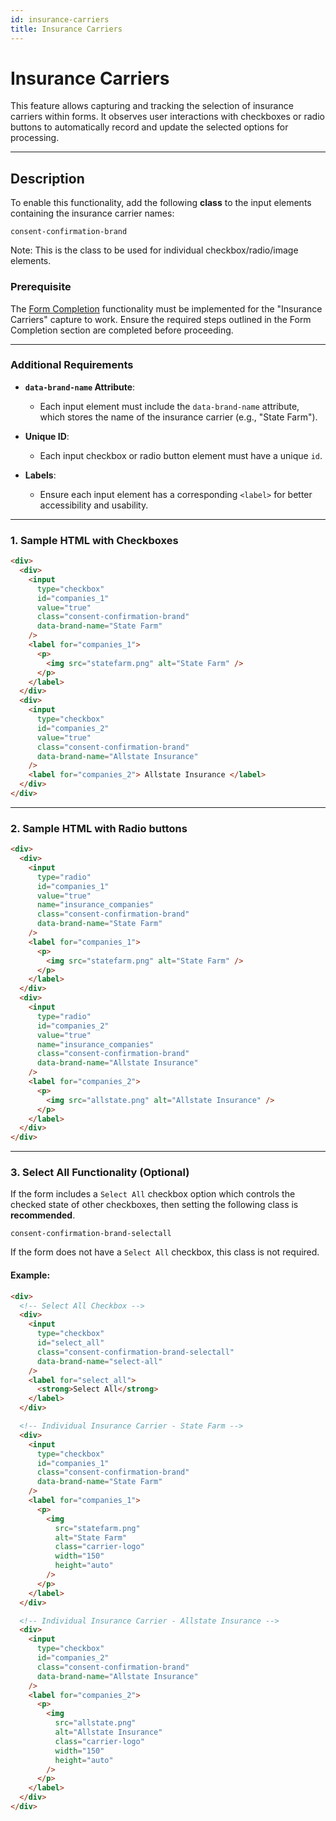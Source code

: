 ```yaml
---
id: insurance-carriers
title: Insurance Carriers
---
```


# Insurance Carriers

This feature allows capturing and tracking the selection of insurance carriers within forms. It observes user interactions with checkboxes or radio buttons to automatically record and update the selected options for processing.

---

## Description

To enable this functionality, add the following **class** to the input elements containing the insurance carrier names:

```plaintext
consent-confirmation-brand
```

Note: This is the class to be used for individual checkbox/radio/image elements.

### Prerequisite

The [Form Completion](form-completion) functionality must be implemented for the "Insurance Carriers" capture to work. Ensure the required steps outlined in the Form Completion section are completed before proceeding.

---

### Additional Requirements

- **`data-brand-name` Attribute**:
  - Each input element must include the `data-brand-name` attribute, which stores the name of the insurance carrier (e.g., "State Farm").
- **Unique ID**:

  - Each input checkbox or radio button element must have a unique `id`.

- **Labels**:
  - Ensure each input element has a corresponding `<label>` for better accessibility and usability.

---

### 1. Sample HTML with Checkboxes

```html
<div>
  <div>
    <input
      type="checkbox"
      id="companies_1"
      value="true"
      class="consent-confirmation-brand"
      data-brand-name="State Farm"
    />
    <label for="companies_1">
      <p>
        <img src="statefarm.png" alt="State Farm" />
      </p>
    </label>
  </div>
  <div>
    <input
      type="checkbox"
      id="companies_2"
      value="true"
      class="consent-confirmation-brand"
      data-brand-name="Allstate Insurance"
    />
    <label for="companies_2"> Allstate Insurance </label>
  </div>
</div>
```

---

### 2. Sample HTML with Radio buttons

```html
<div>
  <div>
    <input
      type="radio"
      id="companies_1"
      value="true"
      name="insurance_companies"
      class="consent-confirmation-brand"
      data-brand-name="State Farm"
    />
    <label for="companies_1">
      <p>
        <img src="statefarm.png" alt="State Farm" />
      </p>
    </label>
  </div>
  <div>
    <input
      type="radio"
      id="companies_2"
      value="true"
      name="insurance_companies"
      class="consent-confirmation-brand"
      data-brand-name="Allstate Insurance"
    />
    <label for="companies_2">
      <p>
        <img src="allstate.png" alt="Allstate Insurance" />
      </p>
    </label>
  </div>
</div>
```

---

### 3. Select All Functionality (Optional)

If the form includes a `Select All` checkbox option which controls the checked state of other checkboxes, then setting the following class is **recommended**.

```plaintext
consent-confirmation-brand-selectall
```

If the form does not have a ``Select All`` checkbox, this class is not required.

#### Example:

```html
<div>
  <!-- Select All Checkbox -->
  <div>
    <input
      type="checkbox"
      id="select_all"
      class="consent-confirmation-brand-selectall"
      data-brand-name="select-all"
    />
    <label for="select_all">
      <strong>Select All</strong>
    </label>
  </div>

  <!-- Individual Insurance Carrier - State Farm -->
  <div>
    <input
      type="checkbox"
      id="companies_1"
      class="consent-confirmation-brand"
      data-brand-name="State Farm"
    />
    <label for="companies_1">
      <p>
        <img
          src="statefarm.png"
          alt="State Farm"
          class="carrier-logo"
          width="150"
          height="auto"
        />
      </p>
    </label>
  </div>

  <!-- Individual Insurance Carrier - Allstate Insurance -->
  <div>
    <input
      type="checkbox"
      id="companies_2"
      class="consent-confirmation-brand"
      data-brand-name="Allstate Insurance"
    />
    <label for="companies_2">
      <p>
        <img
          src="allstate.png"
          alt="Allstate Insurance"
          class="carrier-logo"
          width="150"
          height="auto"
        />
      </p>
    </label>
  </div>
</div>
```
